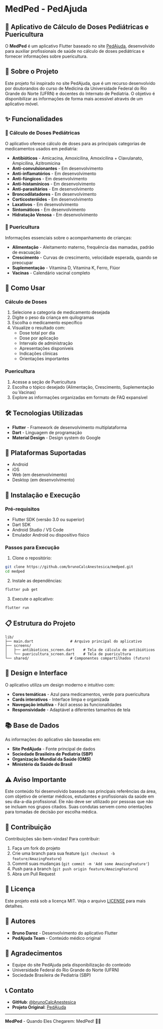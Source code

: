 # MedPed - PedAjuda

## 📱 Aplicativo de Cálculo de Doses Pediátricas e Puericultura

O **MedPed** é um aplicativo Flutter baseado no site [PedAjuda](https://pedajuda.com.br), desenvolvido para auxiliar profissionais de saúde no cálculo de doses pediátricas e fornecer informações sobre puericultura.

## 🎯 Sobre o Projeto

Este projeto foi inspirado no site PedAjuda, que é um recurso desenvolvido por doutorandos do curso de Medicina da Universidade Federal do Rio Grande do Norte (UFRN) e docentes do Internato de Pediatria. O objetivo é disponibilizar as informações de forma mais acessível através de um aplicativo móvel.

## ✨ Funcionalidades

### 💊 Cálculo de Doses Pediátricas

O aplicativo oferece cálculo de doses para as principais categorias de medicamentos usados em pediatria:

- **Antibióticos** - Amicacina, Amoxicilina, Amoxicilina + Clavulanato, Ampicilina, Azitromicina
- **Anti-convulsionantes** - Em desenvolvimento
- **Anti-inflamatórios** - Em desenvolvimento
- **Anti-fúngicos** - Em desenvolvimento
- **Anti-histamínicos** - Em desenvolvimento
- **Anti-parasitários** - Em desenvolvimento
- **Broncodilatadores** - Em desenvolvimento
- **Corticosteróides** - Em desenvolvimento
- **Laxativos** - Em desenvolvimento
- **Sintomáticos** - Em desenvolvimento
- **Hidratação Venosa** - Em desenvolvimento

### 👶 Puericultura

Informações essenciais sobre o acompanhamento de crianças:

- **Alimentação** - Aleitamento materno, frequência das mamadas, padrão de evacuação
- **Crescimento** - Curvas de crescimento, velocidade esperada, quando se preocupar
- **Suplementação** - Vitamina D, Vitamina K, Ferro, Flúor
- **Vacinas** - Calendário vacinal completo

## 🚀 Como Usar

### Cálculo de Doses

1. Selecione a categoria de medicamento desejada
2. Digite o peso da criança em quilogramas
3. Escolha o medicamento específico
4. Visualize o resultado com:
   - Dose total por dia
   - Dose por aplicação
   - Intervalo de administração
   - Apresentações disponíveis
   - Indicações clínicas
   - Orientações importantes

### Puericultura

1. Acesse a seção de Puericultura
2. Escolha o tópico desejado (Alimentação, Crescimento, Suplementação ou Vacinas)
3. Explore as informações organizadas em formato de FAQ expansível

## 🛠️ Tecnologias Utilizadas

- **Flutter** - Framework de desenvolvimento multiplataforma
- **Dart** - Linguagem de programação
- **Material Design** - Design system do Google

## 📱 Plataformas Suportadas

- Android
- iOS
- Web (em desenvolvimento)
- Desktop (em desenvolvimento)

## 🔧 Instalação e Execução

### Pré-requisitos

- Flutter SDK (versão 3.0 ou superior)
- Dart SDK
- Android Studio / VS Code
- Emulador Android ou dispositivo físico

### Passos para Execução

1. Clone o repositório:
```bash
git clone https://github.com/brunoCalcAnestesica/medped.git
cd medped
```

2. Instale as dependências:
```bash
flutter pub get
```

3. Execute o aplicativo:
```bash
flutter run
```

## 📋 Estrutura do Projeto

```
lib/
├── main.dart                 # Arquivo principal do aplicativo
├── screens/
│   ├── antibioticos_screen.dart    # Tela de cálculo de antibióticos
│   └── puericultura_screen.dart    # Tela de puericultura
└── shared/                   # Componentes compartilhados (futuro)
```

## 🎨 Design e Interface

O aplicativo utiliza um design moderno e intuitivo com:

- **Cores temáticas** - Azul para medicamentos, verde para puericultura
- **Cards interativos** - Interface limpa e organizada
- **Navegação intuitiva** - Fácil acesso às funcionalidades
- **Responsividade** - Adaptável a diferentes tamanhos de tela

## 📚 Base de Dados

As informações do aplicativo são baseadas em:

- **Site PedAjuda** - Fonte principal de dados
- **Sociedade Brasileira de Pediatria (SBP)**
- **Organização Mundial da Saúde (OMS)**
- **Ministério da Saúde do Brasil**

## ⚠️ Aviso Importante

Este conteúdo foi desenvolvido baseado nas principais referências da área, com objetivo de orientar médicos, estudantes e profissionais da saúde em seu dia-a-dia profissional. Ele não deve ser utilizado por pessoas que não se incluam nos grupos citados. Suas condutas servem como orientações para tomadas de decisão por escolha médica.

## 🤝 Contribuição

Contribuições são bem-vindas! Para contribuir:

1. Faça um fork do projeto
2. Crie uma branch para sua feature (`git checkout -b feature/AmazingFeature`)
3. Commit suas mudanças (`git commit -m 'Add some AmazingFeature'`)
4. Push para a branch (`git push origin feature/AmazingFeature`)
5. Abra um Pull Request

## 📄 Licença

Este projeto está sob a licença MIT. Veja o arquivo [LICENSE](LICENSE) para mais detalhes.

## 👥 Autores

- **Bruno Daroz** - Desenvolvimento do aplicativo Flutter
- **PedAjuda Team** - Conteúdo médico original

## 🙏 Agradecimentos

- Equipe do site PedAjuda pela disponibilização do conteúdo
- Universidade Federal do Rio Grande do Norte (UFRN)
- Sociedade Brasileira de Pediatria (SBP)

## 📞 Contato

- **GitHub**: [@brunoCalcAnestesica](https://github.com/brunoCalcAnestesica)
- **Projeto Original**: [PedAjuda](https://pedajuda.com.br)

---

**MedPed** - Quando Eles Chegarem: MedPed! 🏥👶
